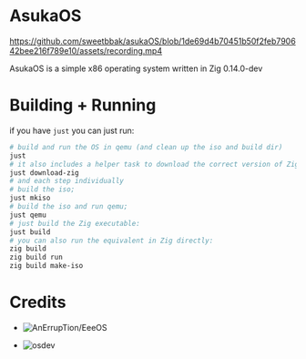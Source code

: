 # AsukaOS

https://github.com/sweetbbak/asukaOS/blob/1de69d4b70451b50f2feb790642bee216f789e10/assets/recording.mp4

AsukaOS is a simple x86 operating system written in Zig 0.14.0-dev

# Building + Running

if you have `just` you can just run:

```sh
# build and run the OS in qemu (and clean up the iso and build dir)
just
# it also includes a helper task to download the correct version of Zig into a sub-folder
just download-zig
# and each step individually
# build the iso;
just mkiso
# build the iso and run qemu;
just qemu
# just build the Zig executable:
just build
# you can also run the equivalent in Zig directly:
zig build
zig build run
zig build make-iso
```

# Credits

- ![AnErrupTion/EeeOS](https://github.com/AnErrupTion/EeeOS)

- ![osdev](https://wiki.osdev.org)
